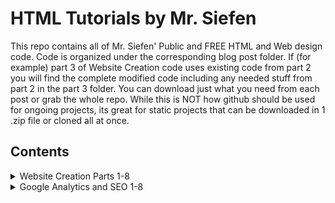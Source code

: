 # HTML Tutorials by Mr. Siefen
 This repo contains all of Mr. Siefen' Public and FREE HTML and Web design code. Code is organized under the corresponding blog post folder. If (for example) part 3 of Website Creation code uses existing code from part 2 you will find the complete modified code including any needed stuff from part 2 in the part 3 folder. You can download just what you need from each post or grab the whole repo. While this is NOT how github should be used for ongoing projects, its great for static projects that can be downloaded in 1 .zip file or cloned all at once.
 
## Contents
<details>
  <summary>
    Website Creation Parts 1-8
  </summary>
  Learn how to create a small business website with a Commision based webstore for apparel, a custom store for everything else. The techniques used in this tutorial set were used to make the [https://www.mrsiefensrobotemporium.com](https://www.mrsiefensrobotemporium.com) website. [#](Click here) to find out more about this series!
</details>
<details>
  <summary>
    Google Analytics and SEO 1-8
  </summary>
  Learn how to create a small business website with a Commision based webstore for apparel, a custom store for everything else. The techniques used in this tutorial set were used to make the [https://mrsiefensrobotemporium.com] (https://mrsiefensrobotemporium.com) website. [#](Click here) to find out more about this series!
</details>
